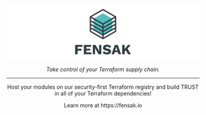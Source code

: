 <p align="center">
  <a href="https://fensak.io">
    <picture>
      <source media="(prefers-color-scheme: dark)" srcset="https://github.com/fensak-io/assets/raw/main/imgs/logo_color_bgcolor_v_print_long.png?raw=true">
      <img
        alt="Fensak"
        src="https://github.com/fensak-io/assets/raw/main/imgs/logo_color_bgtransparent_v_print_long.png?raw=true"
      >
    <picture>
  </a>
</p>

<p align="center">
  <em>Take control of your Terraform supply chain.</em>
</p>

---

<p align="center" width="50%">
Host your modules on our security-first Terraform registry and build TRUST in all of your Terraform dependencies!
</p>

<p align="center">
Learn more at https://fensak.io
</p>
